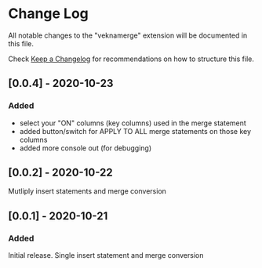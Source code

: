 # Change Log

All notable changes to the "veknamerge" extension will be documented in this file.

Check [Keep a Changelog](http://keepachangelog.com/) for recommendations on how to structure this file.

## [0.0.4] - 2020-10-23

### Added

* select your "ON" columns (key columns) used in the merge statement
* added button/switch for APPLY TO ALL merge statements on those key columns
* added more console out (for debugging)

## [0.0.2] - 2020-10-22

Mutliply insert statements and merge conversion

## [0.0.1] - 2020-10-21

### Added 

Initial release. Single insert statement and merge conversion



